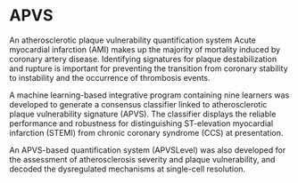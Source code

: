 # APVS
An atherosclerotic plaque vulnerability quantification system
Acute myocardial infarction (AMI) makes up the majority of mortality induced by coronary artery disease. Identifying signatures for plaque destabilization and rupture is important for preventing the transition from coronary stability to instability and the occurrence of thrombosis events.

A machine learning-based integrative program containing nine learners was developed to generate a consensus classifier linked to atherosclerotic plaque vulnerability signature (APVS). The classifier displays the reliable performance and robustness for distinguishing ST-elevation myocardial infarction (STEMI) from chronic coronary syndrome (CCS) at presentation.

An APVS-based quantification system (APVSLevel) was also developed for the assessment of atherosclerosis severity and plaque vulnerability, and decoded the dysregulated mechanisms at single-cell resolution.
